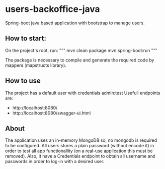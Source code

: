 # users-backoffice-java
Spring-boot java based application with bootstrap to manage users.

## How to start:

On the project's root, run:
"""
mvn clean package
mvn spring-boot:run
"""

The package is necessary to compile and generate the required code by mappers (mapstructs library).

## How to use

The project has a default user with credentials admin:test
Usefull endpoints are:
 * http://localhost:8080/
 * http://localhost:8080/swagger-ui.html

## About
The application uses an in-memory MongoDB so, no mongodb is required to be configured.
All users stores a plain password (without encode it) in order to test all app functionallity (on a real-use application this must be removed).
Also, it have a Credentials endpoint to obtain all username and passwords in order to log-in with a desired user.

